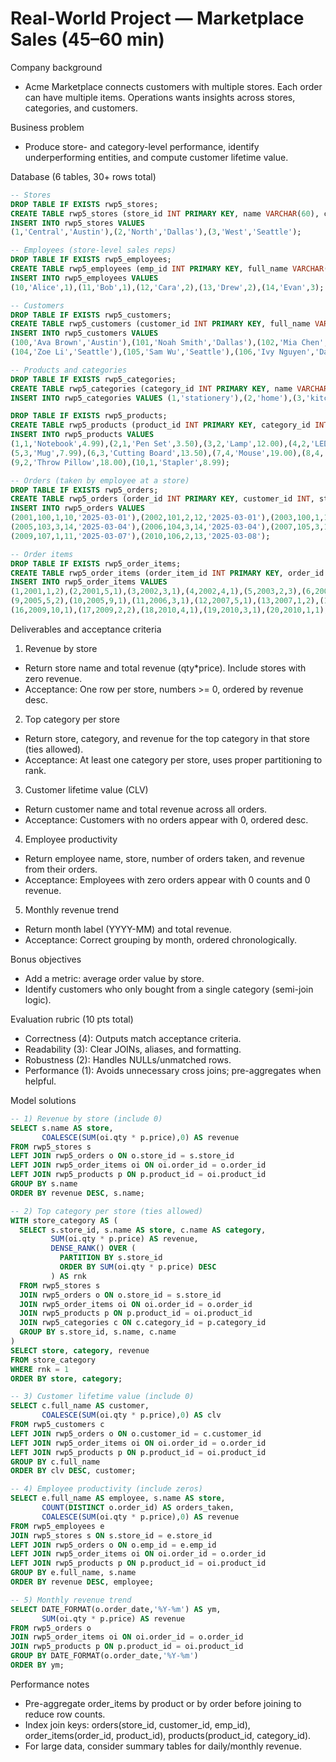 # Real-World Project — Marketplace Sales (45–60 min)

Company background
- Acme Marketplace connects customers with multiple stores. Each order can have multiple items. Operations wants insights across stores, categories, and customers.

Business problem
- Produce store- and category-level performance, identify underperforming entities, and compute customer lifetime value.

Database (6 tables, 30+ rows total)
```sql
-- Stores
DROP TABLE IF EXISTS rwp5_stores;
CREATE TABLE rwp5_stores (store_id INT PRIMARY KEY, name VARCHAR(60), city VARCHAR(40));
INSERT INTO rwp5_stores VALUES
(1,'Central','Austin'),(2,'North','Dallas'),(3,'West','Seattle');

-- Employees (store-level sales reps)
DROP TABLE IF EXISTS rwp5_employees;
CREATE TABLE rwp5_employees (emp_id INT PRIMARY KEY, full_name VARCHAR(60), store_id INT);
INSERT INTO rwp5_employees VALUES
(10,'Alice',1),(11,'Bob',1),(12,'Cara',2),(13,'Drew',2),(14,'Evan',3);

-- Customers
DROP TABLE IF EXISTS rwp5_customers;
CREATE TABLE rwp5_customers (customer_id INT PRIMARY KEY, full_name VARCHAR(60), city VARCHAR(40));
INSERT INTO rwp5_customers VALUES
(100,'Ava Brown','Austin'),(101,'Noah Smith','Dallas'),(102,'Mia Chen','Austin'),(103,'Leo Park','Seattle'),
(104,'Zoe Li','Seattle'),(105,'Sam Wu','Seattle'),(106,'Ivy Nguyen','Dallas'),(107,'Ethan Johnson','Austin');

-- Products and categories
DROP TABLE IF EXISTS rwp5_categories;
CREATE TABLE rwp5_categories (category_id INT PRIMARY KEY, name VARCHAR(40));
INSERT INTO rwp5_categories VALUES (1,'stationery'),(2,'home'),(3,'kitchen'),(4,'electronics');

DROP TABLE IF EXISTS rwp5_products;
CREATE TABLE rwp5_products (product_id INT PRIMARY KEY, category_id INT, name VARCHAR(60), price DECIMAL(7,2));
INSERT INTO rwp5_products VALUES
(1,1,'Notebook',4.99),(2,1,'Pen Set',3.50),(3,2,'Lamp',12.00),(4,2,'LED Strip',22.00),
(5,3,'Mug',7.99),(6,3,'Cutting Board',13.50),(7,4,'Mouse',19.00),(8,4,'Keyboard',39.00),
(9,2,'Throw Pillow',18.00),(10,1,'Stapler',8.99);

-- Orders (taken by employee at a store)
DROP TABLE IF EXISTS rwp5_orders;
CREATE TABLE rwp5_orders (order_id INT PRIMARY KEY, customer_id INT, store_id INT, emp_id INT, order_date DATE);
INSERT INTO rwp5_orders VALUES
(2001,100,1,10,'2025-03-01'),(2002,101,2,12,'2025-03-01'),(2003,100,1,11,'2025-03-02'),(2004,102,1,10,'2025-03-03'),
(2005,103,3,14,'2025-03-04'),(2006,104,3,14,'2025-03-04'),(2007,105,3,14,'2025-03-05'),(2008,106,2,13,'2025-03-06'),
(2009,107,1,11,'2025-03-07'),(2010,106,2,13,'2025-03-08');

-- Order items
DROP TABLE IF EXISTS rwp5_order_items;
CREATE TABLE rwp5_order_items (order_item_id INT PRIMARY KEY, order_id INT, product_id INT, qty INT);
INSERT INTO rwp5_order_items VALUES
(1,2001,1,2),(2,2001,5,1),(3,2002,3,1),(4,2002,4,1),(5,2003,2,3),(6,2003,1,1),(7,2004,6,1),(8,2004,7,1),
(9,2005,5,2),(10,2005,9,1),(11,2006,3,1),(12,2007,5,1),(13,2007,1,2),(14,2008,8,1),(15,2008,7,1),
(16,2009,10,1),(17,2009,2,2),(18,2010,4,1),(19,2010,3,1),(20,2010,1,1);
```

Deliverables and acceptance criteria
1) Revenue by store
- Return store name and total revenue (qty*price). Include stores with zero revenue.
- Acceptance: One row per store, numbers >= 0, ordered by revenue desc.

2) Top category per store
- Return store, category, and revenue for the top category in that store (ties allowed).
- Acceptance: At least one category per store, uses proper partitioning to rank.

3) Customer lifetime value (CLV)
- Return customer name and total revenue across all orders.
- Acceptance: Customers with no orders appear with 0, ordered desc.

4) Employee productivity
- Return employee name, store, number of orders taken, and revenue from their orders.
- Acceptance: Employees with zero orders appear with 0 counts and 0 revenue.

5) Monthly revenue trend
- Return month label (YYYY-MM) and total revenue.
- Acceptance: Correct grouping by month, ordered chronologically.

Bonus objectives
- Add a metric: average order value by store.
- Identify customers who only bought from a single category (semi-join logic).

Evaluation rubric (10 pts total)
- Correctness (4): Outputs match acceptance criteria.
- Readability (3): Clear JOINs, aliases, and formatting.
- Robustness (2): Handles NULLs/unmatched rows.
- Performance (1): Avoids unnecessary cross joins; pre-aggregates when helpful.

Model solutions
```sql
-- 1) Revenue by store (include 0)
SELECT s.name AS store,
       COALESCE(SUM(oi.qty * p.price),0) AS revenue
FROM rwp5_stores s
LEFT JOIN rwp5_orders o ON o.store_id = s.store_id
LEFT JOIN rwp5_order_items oi ON oi.order_id = o.order_id
LEFT JOIN rwp5_products p ON p.product_id = oi.product_id
GROUP BY s.name
ORDER BY revenue DESC, s.name;

-- 2) Top category per store (ties allowed)
WITH store_category AS (
  SELECT s.store_id, s.name AS store, c.name AS category,
         SUM(oi.qty * p.price) AS revenue,
         DENSE_RANK() OVER (
           PARTITION BY s.store_id
           ORDER BY SUM(oi.qty * p.price) DESC
         ) AS rnk
  FROM rwp5_stores s
  JOIN rwp5_orders o ON o.store_id = s.store_id
  JOIN rwp5_order_items oi ON oi.order_id = o.order_id
  JOIN rwp5_products p ON p.product_id = oi.product_id
  JOIN rwp5_categories c ON c.category_id = p.category_id
  GROUP BY s.store_id, s.name, c.name
)
SELECT store, category, revenue
FROM store_category
WHERE rnk = 1
ORDER BY store, category;

-- 3) Customer lifetime value (include 0)
SELECT c.full_name AS customer,
       COALESCE(SUM(oi.qty * p.price),0) AS clv
FROM rwp5_customers c
LEFT JOIN rwp5_orders o ON o.customer_id = c.customer_id
LEFT JOIN rwp5_order_items oi ON oi.order_id = o.order_id
LEFT JOIN rwp5_products p ON p.product_id = oi.product_id
GROUP BY c.full_name
ORDER BY clv DESC, customer;

-- 4) Employee productivity (include zeros)
SELECT e.full_name AS employee, s.name AS store,
       COUNT(DISTINCT o.order_id) AS orders_taken,
       COALESCE(SUM(oi.qty * p.price),0) AS revenue
FROM rwp5_employees e
JOIN rwp5_stores s ON s.store_id = e.store_id
LEFT JOIN rwp5_orders o ON o.emp_id = e.emp_id
LEFT JOIN rwp5_order_items oi ON oi.order_id = o.order_id
LEFT JOIN rwp5_products p ON p.product_id = oi.product_id
GROUP BY e.full_name, s.name
ORDER BY revenue DESC, employee;

-- 5) Monthly revenue trend
SELECT DATE_FORMAT(o.order_date,'%Y-%m') AS ym,
       SUM(oi.qty * p.price) AS revenue
FROM rwp5_orders o
JOIN rwp5_order_items oi ON oi.order_id = o.order_id
JOIN rwp5_products p ON p.product_id = oi.product_id
GROUP BY DATE_FORMAT(o.order_date,'%Y-%m')
ORDER BY ym;
```

Performance notes
- Pre-aggregate order_items by product or by order before joining to reduce row counts.
- Index join keys: orders(store_id, customer_id, emp_id), order_items(order_id, product_id), products(product_id, category_id).
- For large data, consider summary tables for daily/monthly revenue.
